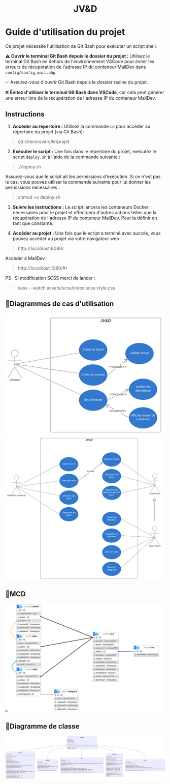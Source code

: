 <h1 align="center">JV&D</h1>

# Guide d'utilisation du projet

Ce projet nécessite l'utilisation de Git Bash pour exécuter un script shell.

⚠️ **Ouvrir le terminal Git Bash depuis le dossier du projet :** Utilisez le terminal Git Bash en dehors de l'environnement VSCode pour éviter les erreurs de récupération de l'adresse IP du conteneur MailDev dans `config/config_mail.php`.

✅ Assurez-vous d'ouvrir Git Bash depuis le dossier racine du projet.

❌ **Évitez d'utiliser le terminal Git Bash dans VSCode**, car cela peut générer une erreur lors de la récupération de l'adresse IP du conteneur MailDev.

## Instructions

1. **Accéder au répertoire :** Utilisez la commande `cd` pour accéder au répertoire du projet (via Git Bash):

> cd chemin/vers/le/projet

2. **Exécuter le script :** Une fois dans le répertoire du projet, exécutez le script `deploy.sh` à l'aide de la commande suivante :

> ./deploy.sh

Assurez-vous que le script ait les permissions d'exécution. Si ce n'est pas le cas, vous pouvez utiliser la commande suivante pour lui donner les permissions nécessaires :

> chmod +x deploy.sh

3. **Suivre les instructions :** Le script lancera les conteneurs Docker nécessaires pour le projet et effectuera d'autres actions telles que la récupération de l'adresse IP du conteneur MailDev. Pour la définir en tant que constante.

4. **Accéder au projet :** Une fois que le script a terminé avec succès, vous pouvez accéder au projet via votre navigateur web :

> http://localhost:8080/

Accéder à MailDev :
> http://localhost:1080/#/

PS : Si modification SCSS merci de lancer :

> sass --watch assets/scss/index.scss style.css

## 📸Diagrammes de cas d'utilisation

![vue diagramme_cas_utilisation1](.github/assets/DiagrammeCasUtilisation1.png) ![vue diagramme_cas_utilisation2](.github/assets/diagrammeCasUtilisation2.png)<br>

## 📸MCD

![vue MCD](.github/assets/VFinalMCD.png)<br>

## 📸Diagramme de classe

![vue diagramme_classe](.github/assets/diagrammeClasse.png)<br>
